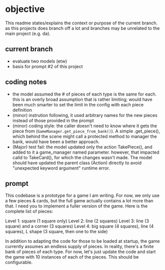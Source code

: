 # objective

This readme states/explains the context or purpose of the current branch. as this projects does branch off a lot and branches may be unrelated to the main project (e.g. da).

## current branch
- evaluate two models (etw)
- basis for prompt #2 of this project

## coding notes
- the model assumed the # of pieces of each type is the same for each. this is an overly broad assumption that is rather limiting; would have been much smarter to set the limit in the config with each piece definition
- (minor) instrution following, it used arbitrary names for the new pieces instead of those provided in the prompt
- (minor) coding style: the caller doesn't need to know where it gets the piece from (`GameManager.get_piece_from_bank()`). A simple .get_piece(), which behind the scene might call a protected method to manager the bank, would have been a better approach.
- (Major) test fail: the model updated only the action TakePiece(), and added to it a game_manager named parameter. however, that impacted calld to TakeCard(), for which the changes wasn't made. The model should have updated the parent class (Action) directly to avoid "unexpected keyword argument" runtime error.

## prompt

This codebase is a prototype for a game I am writing. For now, we only use a few pieces & cards, but the full game actually contains a lot more than that. I need you to implement a fuller version of the game. Here is the complete list of pieces:

Level 1: square (1 square only)
Level 2: line (2 squares)
Level 3: line (3 square) and a corner (3 squares)
Level 4: big square (4 squares), line (4 squares), L  shape (3 square, then one to the side)

In addition to adapting the code for those to be loaded at startup, the game currently assumes an endless supply of pieces. In reality, there's a finite bank of pieces of each type. For now, let's just update the code and start the game with 10 instances of each of the pieces. This should be configurable.

